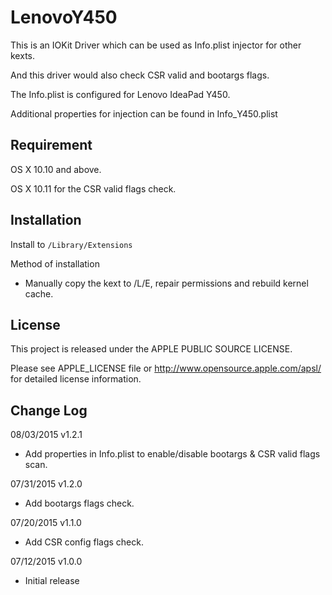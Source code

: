 LenovoY450
==========

This is an IOKit Driver which can be used as Info.plist injector for other kexts.

And this driver would also check CSR valid and bootargs flags.

The Info.plist is configured for Lenovo IdeaPad Y450.

Additional properties for injection can be found in Info_Y450.plist

Requirement
-----------

OS X 10.10 and above.

OS X 10.11 for the CSR valid flags check.

Installation
------------

Install to `/Library/Extensions`

Method of installation

* Manually copy the kext to /L/E, repair permissions and rebuild kernel cache.

License
-------

This project is released under the APPLE PUBLIC SOURCE LICENSE. 

Please see APPLE_LICENSE file or <http://www.opensource.apple.com/apsl/> 
for detailed license information.

Change Log
----------

08/03/2015 v1.2.1

* Add properties in Info.plist to enable/disable bootargs & CSR valid flags scan.

07/31/2015 v1.2.0

* Add bootargs flags check.

07/20/2015 v1.1.0

* Add CSR config flags check.

07/12/2015 v1.0.0

* Initial release